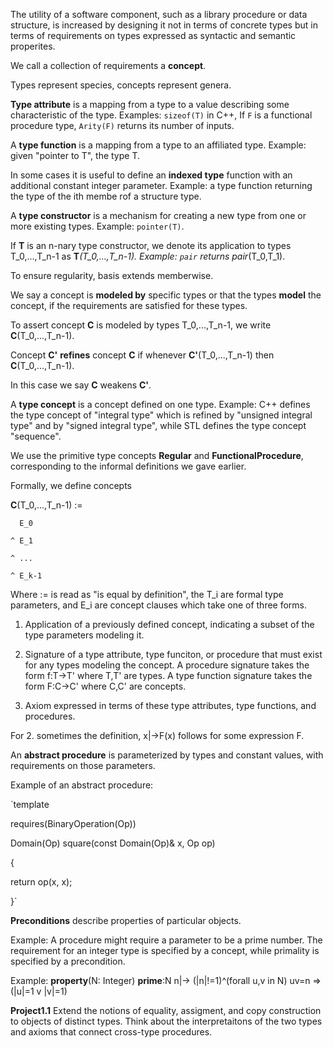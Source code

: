 The utility of a software component, such as a library procedure or data structure, is increased by designing it not in terms of concrete types but in terms of requirements on types expressed as syntactic and semantic properites.

We call a collection of requirements a **concept**.

Types represent species, concepts represent genera.

**Type attribute** is a mapping from a type to a value describing some characteristic of the type. Examples: `sizeof(T)` in C++, If `F` is a functional procedure type, `Arity(F)` returns its number of inputs.

A **type function** is a mapping from a type to an affiliated type. Example: given "pointer to T", the type T.

In some cases it is useful to define an **indexed type** function with an additional constant integer parameter. Example: a type function returning the type of the ith membe rof a structure type.

A **type constructor** is a mechanism for creating a new type from one or more existing types. Example: `pointer(T)`.

If **T** is an n-nary type constructor, we denote its application to types T_0,...,T_n-1 as **T**_(T_0,...,T_n-1). Example: `pair` returns pair_(T_0,T_1).

To ensure regularity, basis extends memberwise.

We say a concept is **modeled by** specific types or that the types **model** the concept, if the requirements are satisfied for these types.

To assert concept **C** is modeled by types T_0,...,T_n-1, we write **C**(T_0,...,T_n-1).

Concept **C'** **refines** concept **C** if whenever **C'**(T_0,...,T_n-1) then **C**(T_0,...,T_n-1).

In this case we say **C** weakens **C'**.

A **type concept** is a concept defined on one type. Example: C++ defines the type concept of "integral type" which is refined by "unsigned integral type" and by "signed integral type", while STL defines the type concept "sequence".

We use the primitive type concepts **Regular** and **FunctionalProcedure**, corresponding to the informal definitions we gave earlier.

Formally, we define concepts

  **C**(T_0,...,T_n-1) :=

      E_0

    ^ E_1

    ^ ...

    ^ E_k-1

Where := is read as "is equal by definition", the T_i are formal type parameters, and E_i are concept clauses which take one of three forms.

  1. Application of a previously defined concept, indicating a subset of the type parameters modeling it.

  2. Signature of a type attribute, type funciton, or procedure that must exist for any types modeling the concept. A procedure signature takes the form f:T->T' where T,T' are types. A type function signature takes the form F:C->C' where C,C' are concepts.

  3. Axiom expressed in terms of these type attributes, type functions, and procedures. 

  For 2. sometimes the definition, x|->F(x) follows for some expression F.

An **abstract procedure** is parameterized by types and constant values, with requirements on those parameters.

Example of an abstract procedure:

`template<typename Op>

  requires(BinaryOperation(Op))

Domain(Op) square(const Domain(Op)& x, Op op)

{

  return op(x, x);

}`

**Preconditions** describe properties of particular objects.

Example: A procedure might require a parameter to be a prime number. The requirement for an integer type is specified by a concept, while primality is specified by a precondition.

  Example:
    **property**(N: Integer)
    **prime**:N
      n|-> (|n|!=1)^(forall u,v in N) uv=n => (|u|=1 v |v|=1)

**Project1.1** Extend the notions of equality, assigment, and copy construction to objects of distinct types. Think about the interpretaitons of the two types and axioms that connect cross-type procedures.

